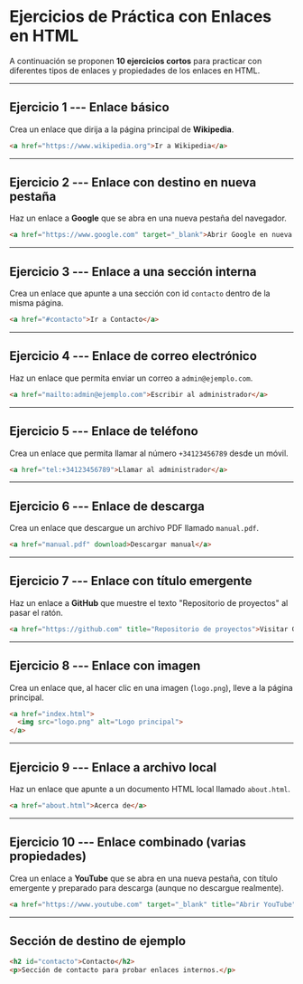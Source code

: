 # Ejercicios de Práctica con Enlaces en HTML

A continuación se proponen **10 ejercicios cortos** para practicar con
diferentes tipos de enlaces y propiedades de los enlaces en HTML.

------------------------------------------------------------------------

## Ejercicio 1 --- Enlace básico

Crea un enlace que dirija a la página principal de **Wikipedia**.

``` html
<a href="https://www.wikipedia.org">Ir a Wikipedia</a>
```

------------------------------------------------------------------------

## Ejercicio 2 --- Enlace con destino en nueva pestaña

Haz un enlace a **Google** que se abra en una nueva pestaña del
navegador.

``` html
<a href="https://www.google.com" target="_blank">Abrir Google en nueva pestaña</a>
```

------------------------------------------------------------------------

## Ejercicio 3 --- Enlace a una sección interna

Crea un enlace que apunte a una sección con id `contacto` dentro de la
misma página.

``` html
<a href="#contacto">Ir a Contacto</a>
```

------------------------------------------------------------------------

## Ejercicio 4 --- Enlace de correo electrónico

Haz un enlace que permita enviar un correo a `admin@ejemplo.com`.

``` html
<a href="mailto:admin@ejemplo.com">Escribir al administrador</a>
```

------------------------------------------------------------------------

## Ejercicio 5 --- Enlace de teléfono

Crea un enlace que permita llamar al número `+34123456789` desde un
móvil.

``` html
<a href="tel:+34123456789">Llamar al administrador</a>
```

------------------------------------------------------------------------

## Ejercicio 6 --- Enlace de descarga

Crea un enlace que descargue un archivo PDF llamado `manual.pdf`.

``` html
<a href="manual.pdf" download>Descargar manual</a>
```

------------------------------------------------------------------------

## Ejercicio 7 --- Enlace con título emergente

Haz un enlace a **GitHub** que muestre el texto "Repositorio de
proyectos" al pasar el ratón.

``` html
<a href="https://github.com" title="Repositorio de proyectos">Visitar GitHub</a>
```

------------------------------------------------------------------------

## Ejercicio 8 --- Enlace con imagen

Crea un enlace que, al hacer clic en una imagen (`logo.png`), lleve a la
página principal.

``` html
<a href="index.html">
  <img src="logo.png" alt="Logo principal">
</a>
```

------------------------------------------------------------------------

## Ejercicio 9 --- Enlace a archivo local

Haz un enlace que apunte a un documento HTML local llamado `about.html`.

``` html
<a href="about.html">Acerca de</a>
```

------------------------------------------------------------------------

## Ejercicio 10 --- Enlace combinado (varias propiedades)

Crea un enlace a **YouTube** que se abra en una nueva pestaña, con
título emergente y preparado para descarga (aunque no descargue
realmente).

``` html
<a href="https://www.youtube.com" target="_blank" title="Abrir YouTube" download>Ir a YouTube</a>
```

------------------------------------------------------------------------

## Sección de destino de ejemplo

``` html
<h2 id="contacto">Contacto</h2>
<p>Sección de contacto para probar enlaces internos.</p>
```